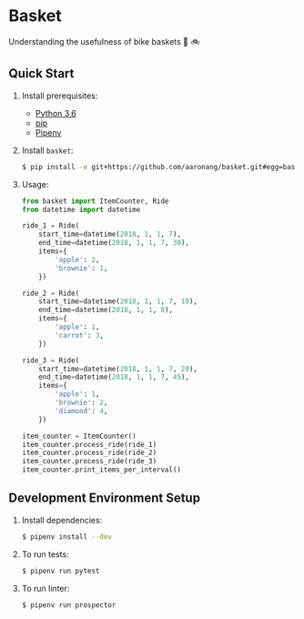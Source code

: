 # Basket

Understanding the usefulness of bike baskets 🍋 🚲

## Quick Start

1. Install prerequisites:

   * [Python 3.6](https://www.python.org/downloads/release/python-364/)
   * [pip](https://pip.pypa.io/en/stable/installing/)
   * [Pipenv](https://docs.pipenv.org/)

1. Install `basket`:

   ```bash
   $ pip install -e git+https://github.com/aaronang/basket.git#egg=basket
   ```

1. Usage:

   ```python
   from basket import ItemCounter, Ride
   from datetime import datetime

   ride_1 = Ride(
       start_time=datetime(2018, 1, 1, 7),
       end_time=datetime(2018, 1, 1, 7, 30),
       items={
           'apple': 2,
           'brownie': 1,
       })

   ride_2 = Ride(
       start_time=datetime(2018, 1, 1, 7, 10),
       end_time=datetime(2018, 1, 1, 8),
       items={
           'apple': 1,
           'carrot': 3,
       })

   ride_3 = Ride(
       start_time=datetime(2018, 1, 1, 7, 20),
       end_time=datetime(2018, 1, 1, 7, 45),
       items={
           'apple': 1,
           'brownie': 2,
           'diamond': 4,
       })

   item_counter = ItemCounter()
   item_counter.process_ride(ride_1)
   item_counter.process_ride(ride_2)
   item_counter.process_ride(ride_3)
   item_counter.print_items_per_interval()
   ```

## Development Environment Setup

1. Install dependencies:

   ```bash
   $ pipenv install --dev
   ```

1. To run tests:

   ```bash
   $ pipenv run pytest
   ```

1. To run linter:
   ```bash
   $ pipenv run prospector
   ```

